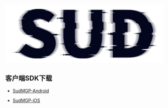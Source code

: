 #

![SUD](../../Resource/logo.png)

## 客户端SDK下载
- [SudMGP-Android](https://github.com/SudTechnology/sud-mgp-android/releases)

- [SudMGP-iOS](https://github.com/SudTechnology/sud-mgp-ios/releases)
